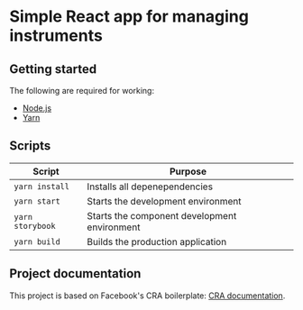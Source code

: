# Simple React app for managing instruments

## Getting started
The following are required for working:
- [Node.js](https://nodejs.org/en/download/)
- [Yarn](https://yarnpkg.com/en/docs/install)

## Scripts

| Script                |Purpose                                           |
|-----------------------|--------------------------------------------------|
|`yarn install`         |Installs all depenependencies                     |
|`yarn start`           |Starts the development environment                |
|`yarn storybook`       |Starts the component development environment      |
|`yarn build`           |Builds the production application                 |


## Project documentation

This project is based on Facebook's CRA boilerplate: [CRA documentation](docs/CRA.md).
